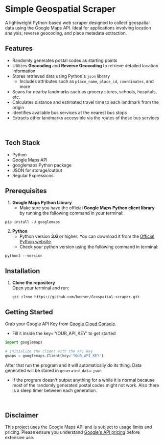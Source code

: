 # Simple Geospatial Scraper

A lightweight Python-based web scraper designed to collect geospatial data using the Google Maps API. Ideal for applications involving location analysis, reverse geocoding, and place metadata extraction.

## Features

- Randomly generates postal codes as starting points  
- Utilizes **Geocoding** and **Reverse Geocoding** to retrieve detailed location information  
- Stores retrieved data using Python's `json` library  
  - Includes attributes such as `place_name`, `place_id`, `coordinates`, and more  
- Scans for nearby landmarks such as grocery stores, schools, hospitals, etc.  
- Calculates distance and estimated travel time to each landmark from the origin  
- Identifies available bus services at the nearest bus stops  
- Extracts other landmarks accessible via the routes of those bus services
<br>

## Tech Stack
- Python
- Google Maps API
- googlemaps Python package
- JSON for storage/output
- Regular Expressions

## **Prerequisites**
1. **Google Maps Python Library**
   - Make sure you have the official **Google Maps Python client library** by running the following command in your terminal:

```
pip install -U googlemaps
```

2. **Python**
    - Python version **3.6** or higher. You can download it from the [Official Python website](https://www.python.org/downloads/).
    - Check your python version using the following command in terminal:
```
python3 --version
```

## Installation

1. **Clone the repository**  
   Open your terminal and run:

   ```
   git clone https://github.com/keoner/Geospatial-scraper.git
   ```

## **Getting Started**
Grab your Google API Key from [Google Cloud Console](https://console.cloud.google.com/apis/credentials).
- Fill it inside the key='YOUR_API_KEY' to get started
```python
import googlemaps

# Initialize the client with the API key
gmaps = googlemaps.Client(key='YOUR_API_KEY')
```
After that run the program and it will automatically do its thing. Data generated will be stored in `generated_data.json`
- If the program doesn't output anything for a while it is normal because most of the randomly generated postal codes might not work. Also there is a sleep timer between each generation.
<br>

## Disclaimer

This project uses the Google Maps API and is subject to usage limits and pricing. Please ensure you understand [Google's API pricing](https://cloud.google.com/maps-platform/pricing) before extensive use.

